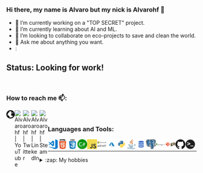 ### Hi there, my name is Alvaro but my nick is Alvarohf 👋

- 🔭 I’m currently working on a "TOP SECRET" project.
- 🌱 I’m currently learning about AI and ML.
- 👯 I’m looking to collaborate on eco-projects to save and clean the world.
- 💬 Ask me about anything you want.
-  : 

## Status: Looking for work!
<br />

### How to reach me 📫:
[<img align="left" alt="Alvarohf" width="22px" src="https://raw.githubusercontent.com/iconic/open-iconic/master/svg/globe.svg" />][website]
[<img align="left" alt="Alvarohf | YouTube" width="22px" src="https://cdn.jsdelivr.net/npm/simple-icons@v3/icons/youtube.svg" />][youtube]
[<img align="left" alt="Alvarohf | Twitter" width="22px" src="https://cdn.jsdelivr.net/npm/simple-icons@v3/icons/twitter.svg" />][twitter]
[<img align="left" alt="Alvarohf | LinkedIn" width="22px" src="https://cdn.jsdelivr.net/npm/simple-icons@v3/icons/linkedin.svg" />][linkedin]
[<img align="left" alt="Alvarohf | Steam" width="22px" src="http://simpleicons.org/icons/steam.svg" />][steam]


<br />

### Languages and Tools:

<img align="left" alt="Visual Studio Code" width="26px" src="https://raw.githubusercontent.com/github/explore/80688e429a7d4ef2fca1e82350fe8e3517d3494d/topics/visual-studio-code/visual-studio-code.png" />
<img align="left" alt="HTML5" width="26px" src="https://raw.githubusercontent.com/github/explore/80688e429a7d4ef2fca1e82350fe8e3517d3494d/topics/html/html.png" />
<img align="left" alt="CSS3" width="26px" src="https://raw.githubusercontent.com/github/explore/80688e429a7d4ef2fca1e82350fe8e3517d3494d/topics/css/css.png" />
<img align="left" alt="C#" width="26px" src="https://raw.githubusercontent.com/github/explore/80688e429a7d4ef2fca1e82350fe8e3517d3494d/topics/csharp/csharp.png" />
<img align="left" alt="JavaScript" width="26px" src="https://raw.githubusercontent.com/github/explore/80688e429a7d4ef2fca1e82350fe8e3517d3494d/topics/javascript/javascript.png" />
<img align="left" alt="ASP.NET" width="26px" src="https://raw.githubusercontent.com/github/explore/80688e429a7d4ef2fca1e82350fe8e3517d3494d/topics/aspnet/aspnet.png" />
<img align="left" alt="Azure" width="26px" src="https://raw.githubusercontent.com/github/explore/80688e429a7d4ef2fca1e82350fe8e3517d3494d/topics/azure/azure.png" />
<img align="left" alt="Python" width="26px" src="https://raw.githubusercontent.com/github/explore/80688e429a7d4ef2fca1e82350fe8e3517d3494d/topics/python/python.png" />
<img align="left" alt="Java" width="26px" src="https://raw.githubusercontent.com/github/explore/80688e429a7d4ef2fca1e82350fe8e3517d3494d/topics/java/java.png" />
<img align="left" alt="SQL" width="26px" src="https://raw.githubusercontent.com/github/explore/80688e429a7d4ef2fca1e82350fe8e3517d3494d/topics/sql/sql.png" />
<img align="left" alt="PostgreSQL" width="26px" src="https://raw.githubusercontent.com/github/explore/80688e429a7d4ef2fca1e82350fe8e3517d3494d/topics/postgresql/postgresql.png" />
<img align="left" alt="MongoDB" width="26px" src="https://raw.githubusercontent.com/github/explore/80688e429a7d4ef2fca1e82350fe8e3517d3494d/topics/mongodb/mongodb.png" />
<img align="left" alt="Git" width="26px" src="https://raw.githubusercontent.com/github/explore/80688e429a7d4ef2fca1e82350fe8e3517d3494d/topics/git/git.png" />
<img align="left" alt="GitHub" width="26px" src="https://raw.githubusercontent.com/github/explore/78df643247d429f6cc873026c0622819ad797942/topics/github/github.png" />
<img align="left" alt="Terminal" width="26px" src="https://raw.githubusercontent.com/github/explore/80688e429a7d4ef2fca1e82350fe8e3517d3494d/topics/terminal/terminal.png" />
 <br />
 
---
<details>
  <summary>:zap: My hobbies</summary>

*  Collecting minerals and geology
* Ecology to make a better planet
* Science fictions books
* Coin collecting
* Developing in my free time

</details>

[website]: https://alvarohf.github.io
[twitter]: https://twitter.com/Alvarohf_dev
[youtube]: https://youtube.com/Alvarohf_dev
[linkedin]: https://www.linkedin.com/in/alvaro-de-las-heras-fernández-939883130/
[steam]:https://steamcommunity.com/id/Alvarohf/
